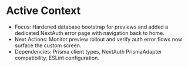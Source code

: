 # Active Context

- Focus: Hardened database bootstrap for previews and added a dedicated NextAuth error page with navigation back to home.
- Next Actions: Monitor preview rollout and verify auth error flows now surface the custom screen.
- Dependencies: Prisma client types, NextAuth PrismaAdapter compatibility, ESLint configuration.
